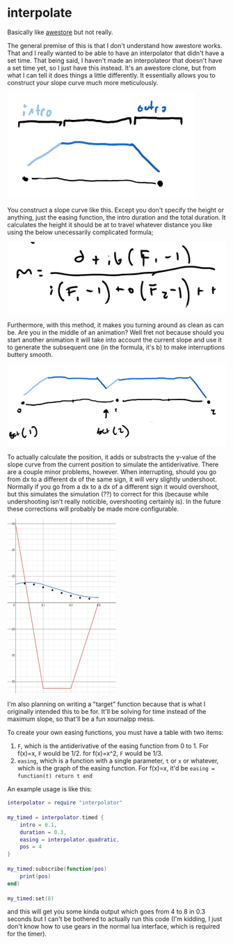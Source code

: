 # interpolate

Basically like [awestore](https://github.com/K4rakara/awestore) but not really.

The general premise of this is that I don't understand how awestore works. That
and I really wanted to be able to have an interpolator that didn't have a set
time. That being said, I haven't made an interpolateor that doesn't have a set
time yet, so I just have this instead. It's an awestore clone, but from what I
can tell it does things a little differently. It essentially allows you to
construct your slope curve much more meticulously.

![Example Slope Curve](./images/trapezoid.png)

You construct a slope curve like this. Except you don't specify the height or
anything, just the easing function, the intro duration and the total duration.
It calculates the height it should be at to travel whatever distance you like
using the below unecessarily complicated formula;

![Formula](./images/formula.png)

Furthermore, with this method, it makes you turning around as clean as can be.
Are you in the middle of an animation? Well fret not because should you start
another animation it will take into account the current slope and use it to
generate the subsequent one (in the formula, it's b) to make interruptions
buttery smooth.

![Badly drawn example](./images/double_trapezoid.png)

To actually calculate the position, it adds or substracts the y-value of the
slope curve from the current position to simulate the antiderivative. There are
a couple minor problems, however. When interrupting, should you go from dx to a
different dx of the same sign, it will very slightly undershoot. Normally if you
go from a dx to a dx of a different sign it would overshoot, but this simulates
the simulation (??) to correct for this (because while undershooting isn't
really noticible, overshooting certainly is). In the future these corrections
will probably be made more configurable.

<img src="./images/undershooting.png" width="250" height="400">

I'm also planning on writing a "target" function because that is what I
originally intended this to be for. It'll be solving for time instead of the
maximum slope, so that'll be a fun xournalpp mess.

To create your own easing functions, you must have a table with two items:

1. `F`, which is the antiderivative of the easing function from 0 to 1. For
   f(x)=x, `F` would be 1/2. for f(x)=x^2, `F` would be 1/3.
2. `easing`, which is a function with a single parameter, `t` or `x` or
   whatever, which is the graph of the easing function. For f(x)=x, it'd be
   `easing = function(t) return t end`

An example usage is like this:
```lua
interpolator = require "interpolator"

my_timed = interpolator.timed {
	intro = 0.1,
	duration = 0.3,
	easing = interpolator.quadratic,
	pos = 4
}

my_timed:subscribe(function(pos)
	print(pos)
end)

my_timed:set(8)
```

and this will get you some kinda output which goes from 4 to 8 in 0.3 seconds
but I can't be bothered to actually run this code (I'm kidding, I just don't
know how to use gears in the normal lua interface, which is required for the
timer).


